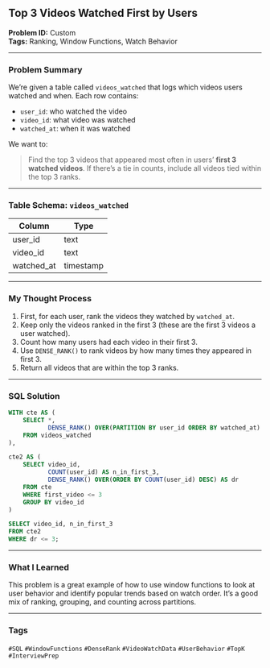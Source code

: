 ## Top 3 Videos Watched First by Users

**Problem ID:** Custom  
**Tags:** Ranking, Window Functions, Watch Behavior  

---

### Problem Summary

We’re given a table called `videos_watched` that logs which videos users watched and when. Each row contains:
- `user_id`: who watched the video
- `video_id`: what video was watched
- `watched_at`: when it was watched

We want to:
> Find the top 3 videos that appeared most often in users’ **first 3 watched videos**.
> If there’s a tie in counts, include all videos tied within the top 3 ranks.

---

### Table Schema: `videos_watched`

| Column     | Type      |
|------------|-----------|
| user_id    | text      |
| video_id   | text      |
| watched_at | timestamp |

---

### My Thought Process

1. First, for each user, rank the videos they watched by `watched_at`.
2. Keep only the videos ranked in the first 3 (these are the first 3 videos a user watched).
3. Count how many users had each video in their first 3.
4. Use `DENSE_RANK()` to rank videos by how many times they appeared in first 3.
5. Return all videos that are within the top 3 ranks.

---

### SQL Solution

```sql
WITH cte AS (
    SELECT *,
           DENSE_RANK() OVER(PARTITION BY user_id ORDER BY watched_at) AS first_video
    FROM videos_watched
),

cte2 AS (
    SELECT video_id,
           COUNT(user_id) AS n_in_first_3,
           DENSE_RANK() OVER(ORDER BY COUNT(user_id) DESC) AS dr
    FROM cte
    WHERE first_video <= 3
    GROUP BY video_id
)

SELECT video_id, n_in_first_3
FROM cte2
WHERE dr <= 3;
```

---

### What I Learned

This problem is a great example of how to use window functions to look at user behavior and identify popular trends based on watch order. It’s a good mix of ranking, grouping, and counting across partitions.

---

### Tags
`#SQL` `#WindowFunctions` `#DenseRank` `#VideoWatchData` `#UserBehavior` `#TopK` `#InterviewPrep`

